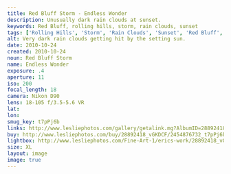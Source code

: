 ```yaml
---
title: Red Bluff Storm - Endless Wonder
description: Unusually dark rain clouds at sunset.
keywords: Red Bluff, rolling hills, storm, rain clouds, sunset
tags: ['Rolling Hills', 'Storm', 'Rain Clouds', 'Sunset', 'Red Bluff', 'California', 'Landscape']
alt: Very dark rain clouds getting hit by the setting sun.
date: 2010-10-24
created: 2010-10-24
noun: Red Bluff Storm
name: Endless Wonder
exposure: .4
aperture: 11
iso: 200
focal_length: 18
camera: Nikon D90
lens: 18-105 f/3.5-5.6 VR
lat: 
lon: 
smug_key: t7pPj6b
links: http://www.lesliephotos.com/gallery/getalink.mg?AlbumID=28892418&AlbumKey=vGKDCF&ImageID=2454876732&ImageKey=t7pPj6b&how=forum&Page=1
buy: http://www.lesliephotos.com/buy/28892418_vGKDCF/2454876732_t7pPj6b/
lightbox: http://www.lesliephotos.com/Fine-Art-1/erics-work/28892418_vGKDCF#!i=2454876732&k=t7pPj6b&lb=1&s=A
size: XL
layout: image
image: true
---
```

